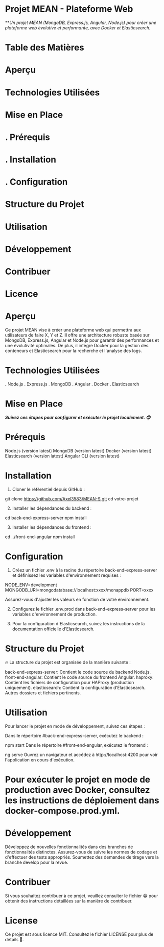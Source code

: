 # Projet MEAN - Plateforme Web

***Un projet MEAN (MongoDB, Express.js, Angular, Node.js) pour créer une plateforme web évolutive et performante, avec Docker et Elasticsearch.*

# Table des Matières
# Aperçu
# Technologies Utilisées
# Mise en Place
  # . Prérequis
  # . Installation
  # . Configuration
# Structure du Projet
# Utilisation
# Développement
# Contribuer
# Licence

# Aperçu

Ce projet MEAN vise à créer une plateforme web qui permettra aux utilisateurs de faire X, Y et Z. 
Il offre une architecture robuste basée sur MongoDB, Express.js, Angular et Node.js pour garantir des performances et une évolutivité optimales. 
De plus, il intègre Docker pour la gestion des conteneurs et Elasticsearch pour la recherche et l'analyse des logs.

# Technologies Utilisées
 . Node.js
 . Express.js
 . MongoDB
 . Angular
 . Docker
 . Elasticsearch

# Mise en Place

***Suivez ces étapes pour configurer et exécuter le projet localement. 😎***

# Prérequis

  Node.js (version latest)
  MongoDB (version latest)
  Docker (version latest)
  Elasticsearch (version latest)
  Angular CLI (version latest)

# Installation

 1. Cloner le référentiel depuis GitHub :

  git clone https://github.com/Axel3583/MEAN-S.git
  cd votre-projet

 2. Installer les dépendances du backend :

  cd back-end-express-server
  npm install

3. Installer les dépendances du frontend :

  cd ../front-end-angular
  npm install

# Configuration

1. Créez un fichier .env à la racine du répertoire back-end-express-server et définissez les variables d'environnement requises :

NODE_ENV=development
MONGODB_URI=mongodatabase://localhost:xxxx/monappdb
PORT=xxxx

Assurez-vous d'ajuster les valeurs en fonction de votre environnement.

2. Configurez le fichier .env.prod dans back-end-express-server pour les variables d'environnement de production.

3. Pour la configuration d'Elasticsearch, suivez les instructions de la documentation officielle d'Elasticsearch.

# Structure du Projet

🔥 La structure du projet est organisée de la manière suivante :

back-end-express-server: Contient le code source du backend Node.js.
front-end-angular: Contient le code source du frontend Angular.
haproxy: Contient les fichiers de configuration pour HAProxy (production uniquement).
elasticsearch: Contient la configuration d'Elasticsearch.
Autres dossiers et fichiers pertinents.

# Utilisation

  Pour lancer le projet en mode de développement, suivez ces étapes :
  
  Dans le répertoire #back-end-express-server, exécutez le backend :
  
  npm start
  Dans le répertoire #front-end-angular, exécutez le frontend :
  
  ng serve
  Ouvrez un navigateur et accédez à http://localhost:4200 pour voir l'application en cours d'exécution.

# Pour exécuter le projet en mode de production avec Docker, consultez les instructions de déploiement dans docker-compose.prod.yml.

# Développement

  Développez de nouvelles fonctionnalités dans des branches de fonctionnalités distinctes.
  Assurez-vous de suivre les normes de codage et d'effectuer des tests appropriés.
  Soumettez des demandes de tirage vers la branche develop pour la revue.

# Contribuer

  Si vous souhaitez contribuer à ce projet, veuillez consulter le fichier 😁 pour obtenir des instructions détaillées sur la manière de contribuer.

# License

  Ce projet est sous licence MIT. Consultez le fichier LICENSE pour plus de détails 🤪.





